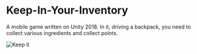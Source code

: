 # Keep-In-Your-Inventory

A mobile game written on Unity 2018. In it, driving a backpack, you need to collect various ingredients and collect points.

![Keep it](https://github.com/Poitreqm/Keep-In-Your-Inventory/assets/23151017/ca893f94-b755-45bd-8522-7f44c747a31f)
